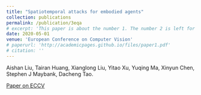 ```yaml
---
title: "Spatiotemporal attacks for embodied agents"
collection: publications
permalink: /publication/3eqa
# excerpt: 'This paper is about the number 1. The number 2 is left for future work.'
date: 2020-05-01
venue: 'European Conference on Computer Vision'
# paperurl: 'http://academicpages.github.io/files/paper1.pdf'
# citation: ''
---
```

Aishan Liu, Tairan Huang, Xianglong Liu, Yitao Xu, Yuqing Ma, Xinyun Chen, Stephen J Maybank, Dacheng Tao. 

[Paper on ECCV](https://www.ecva.net/papers/eccv_2020/papers_ECCV/papers/123620120.pdf)
